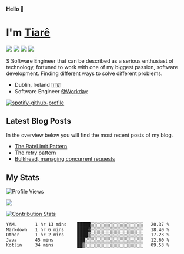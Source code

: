 #### Hello 👋
# I'm [Tiarê](https://www.tiarebalbi.com?utm_source=github&utm_medium=profile&utm_campaign=github_profile)
![](https://img.shields.io/badge/Lang-Scala-informational?style=flat&logo=scala&logoColor=white&color=DC322F)
![](https://img.shields.io/badge/Lang-Kotlin-informational?style=flat&logo=kotlin&logoColor=white&color=6b70fc)
![](https://img.shields.io/badge/Lang-Java-informational?style=flat&logo=java&logoColor=white&color=007396)
![](https://img.shields.io/badge/Lang-Haskell-informational?style=flat&logo=haskell&logoColor=white&color=8b2f7e)

$ Software Engineer that can be described as a serious enthusiast of technology, fortuned to work with one of my biggest passion, software development. Finding different ways to solve different problems.

- Dublin, Ireland 🇮🇪
- Software Engineer [@Workday](https://github.com/Workday)

[![spotify-github-profile](https://spotify-github-profile.vercel.app/api/view?uid=balbitiare&cover_image=false)](https://open.spotify.com/user/balbitiare)


## Latest Blog Posts

In the overview below you will find the most recent posts of my blog.

* [The RateLimit Pattern](https://tiarebalbi.com/article/week-4-the-rate-limit-pattern?utm_source=github&utm_medium=profile&utm_campaign=github_profile)
* [The retry pattern](https://tiarebalbi.com/article/week-3-the-retry-pattern?utm_source=github&utm_medium=profile&utm_campaign=github_profile)
* [Bulkhead, managing concurrent requests](https://tiarebalbi.com/article/week-2-bulkhead-managing-concurrent-requests?utm_source=github&utm_medium=profile&utm_campaign=github_profile)

## My Stats

![Profile Views](https://komarev.com/ghpvc/?username=tiarebalbi)

[![](https://gitwar.herokuapp.com/badge?username=tiarebalbi&label=Gitwar%20Profile%20Score&style=for-the-badge&color=0088cc)](https://gitwar.herokuapp.com/)

[![Contribution Stats](https://github-contribution-stats.vercel.app/api/?username=tiarebalbi)](https://github.com/tiarebalbi)

<!--START_SECTION:waka-->
```text
YAML       1 hr 13 mins    █████░░░░░░░░░░░░░░░░░░░░   20.37 % 
Markdown   1 hr 6 mins     ████▓░░░░░░░░░░░░░░░░░░░░   18.40 % 
Other      1 hr 2 mins     ████▒░░░░░░░░░░░░░░░░░░░░   17.23 % 
Java       45 mins         ███░░░░░░░░░░░░░░░░░░░░░░   12.60 % 
Kotlin     34 mins         ██▒░░░░░░░░░░░░░░░░░░░░░░   09.53 % 
```
<!--END_SECTION:waka-->
